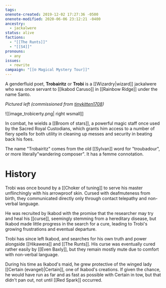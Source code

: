 ```yaml
---
tags: 
onenote-created: 2019-12-02 17:27:36 -0500
onenote-modified: 2020-06-06 23:12:21 -0400
ancestry:
  - jackalwere
status: alive
factions:
  - "[[The Runts]]"
  - "[[S4]]"
pronouns:
  - any
issues:
  - rewrite
campaign: "[[⍟ Magical Mystery Tour]]"
---
```


A genderfluid poet, **Trobairitz** or **Trobi** is a [[Wizardry|wizard]] jackalwere who was once servant to [[Ikabod Caruso]] in [[Rainbow Ridge]] under the name Santo. 

*Pictured left (commissioned from [tinykitten1708](https://twitter.com/tiny_1708))*

![[image_trobicerty.png| right wsmall]]

In combat, he wields a [[Broom of stars]], a powerful magic staff once used by the Sacred Royal Custodians, which grants him access to a number of fiery spells for both utility in cleaning up messes and security in beating back his foes.

The name "Trobairitz" comes from the old [[Sylvan]] word for "troubadour", or more literally"wandering composer". It has a femme connotation.

# History

Trobi was once bound by a [[Choker of tuning]] to serve his master unflinchingly with his arrowproof skin. Cursed with deafmuteness from birth, they communicated directly only through contact telepathy and non-verbal language.

He was recruited by Ikabod with the promise that the researcher may try and heal his [[curse]], seemingly stemming from a hereditary disease, but Ikabod made little progress in the search for a cure, leading to Trobi's growing frustrations and eventual departure.

Trobi has since left Ikabod, and searches for his own truth and power alongside [[Hikawera]] and [[The Runts]]. His curse was eventually cured rather easily by [[Even Baxly]], but they remain mostly mute due to comfort with non-verbal language.

During his time as Ikabod's maid, he grew protective of the winged lady [[Certain (evangel)|Certain]], one of Ikabod's creations. If given the chance, he would have run as far and as fast as possible with Certain in tow, but that didn't pan out, not until [[Red Spark]] occurred.

